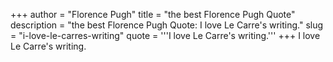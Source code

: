 +++
author = "Florence Pugh"
title = "the best Florence Pugh Quote"
description = "the best Florence Pugh Quote: I love Le Carre's writing."
slug = "i-love-le-carres-writing"
quote = '''I love Le Carre's writing.'''
+++
I love Le Carre's writing.
